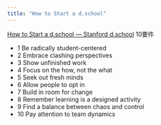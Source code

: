 ```yaml
---
title: "How to Start a d.school"
---
```


[How to Start a d.school — Stanford d.school](https://dschool.stanford.edu/how-to-start-a-dschool/)
10要件
- 1 Be radically student-centered
- 2 Embrace clashing perspectives
- 3 Show unfinished work
- 4 Focus on the how, not the what
- 5 Seek out fresh minds
- 6 Allow people to opt in
- 7 Build in room for change
- 8 Remember learning is a designed activity
- 9 Find a balance between chaos and control
- 10 Pay attention to team dynamics
